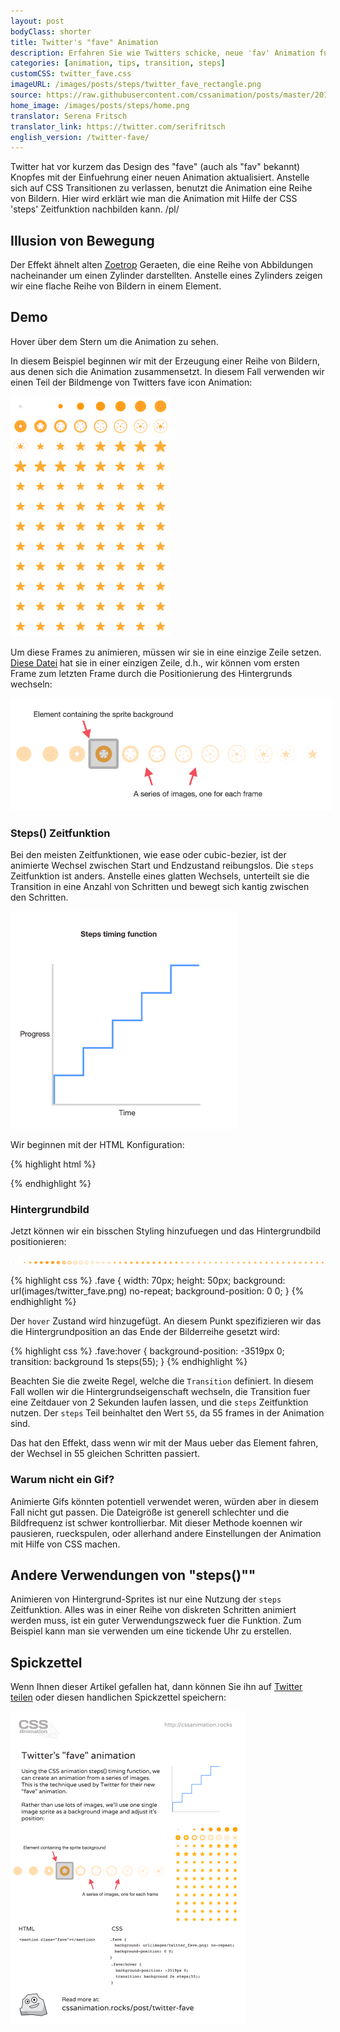 ```yaml
---
layout: post
bodyClass: shorter
title: Twitter's "fave" Animation
description: Erfahren Sie wie Twitters schicke, neue 'fav' Animation funktioniert, mit Hilfe der CSS steps() Zeitfunktion.
categories: [animation, tips, transition, steps]
customCSS: twitter_fave.css
imageURL: /images/posts/steps/twitter_fave_rectangle.png
source: https://raw.githubusercontent.com/cssanimation/posts/master/2015-01-17-twitter-fave.md
home_image: /images/posts/steps/home.png
translator: Serena Fritsch
translator_link: https://twitter.com/serifritsch
english_version: /twitter-fave/
---
```


Twitter hat vor kurzem das Design des "fave" (auch als "fav" bekannt) Knopfes mit der Einfuehrung einer neuen Animation aktualisiert. Anstelle sich auf CSS Transitionen zu verlassen, benutzt die Animation eine Reihe von Bildern. Hier wird erklärt wie man die Animation mit Hilfe der CSS 'steps' Zeitfunktion nachbilden kann.
/pl/

## Illusion von Bewegung

Der Effekt ähnelt alten [Zoetrop](https://de.wikipedia.org/wiki/Zoetrop) Geraeten, die eine Reihe von Abbildungen nacheinander um einen Zylinder darstellten. Anstelle eines Zylinders zeigen wir eine flache Reihe von Bildern in einem Element.

## Demo

Hover über dem Stern um die Animation zu sehen.

<section class="fave demo-container tap-to-activate"></section>

In diesem Beispiel beginnen wir mit der Erzeugung einer Reihe von Bildern, aus denen sich die Animation zusammensetzt. In diesem Fall verwenden wir einen Teil der Bildmenge von Twitters fave icon Animation:

<img src="/images/posts/steps/twitter_fave_rectangle.png" alt="Frames von Twitter's fave icon Animation" style="max-width:256px">

Um diese Frames zu animieren, müssen wir sie in eine einzige Zeile setzen.
[Diese Datei](/images/posts/steps/twitter_fave.png) hat sie in einer einzigen Zeile, d.h., wir können vom ersten Frame zum letzten Frame durch die Positionierung des Hintergrunds wechseln:

<img src="/images/posts/steps/frames.png" alt="How the background images are positioned within an element" style="max-width:514px">

### Steps() Zeitfunktion

Bei den meisten Zeitfunktionen, wie ease oder cubic-bezier, ist der animierte Wechsel zwischen Start und Endzustand reibungslos. Die `steps` Zeitfunktion ist anders. Anstelle eines glatten Wechsels, unterteilt sie die Transition in eine Anzahl von Schritten und bewegt sich kantig zwischen den Schritten.

<img src="/images/posts/steps/steps.png" alt="How the steps function is illustrated on a graph, as a series of discrete steps" style="max-width:362px">

Wir beginnen mit der HTML Konfiguration:

{% highlight html %}
<section class="fave"></section>
{% endhighlight %}

### Hintergrundbild

Jetzt können wir ein bisschen Styling hinzufuegen und das Hintergrundbild positionieren:

![Bild sprite fuer die Animation](/images/posts/steps/twitter_fave.png)

{% highlight css %}
.fave {
  width: 70px;
  height: 50px;
  background: url(images/twitter_fave.png) no-repeat;
  background-position: 0 0;
}
{% endhighlight %}

Der `hover` Zustand wird hinzugefügt. An diesem Punkt spezifizieren wir das die Hintergrundposition an das Ende der Bilderreihe gesetzt wird:

{% highlight css %}
.fave:hover {
  background-position: -3519px 0;
  transition: background 1s steps(55);
}
{% endhighlight %}

Beachten Sie die zweite Regel, welche die `Transition` definiert. In diesem Fall wollen wir die Hintergrundseigenschaft wechseln, die Transition fuer eine Zeitdauer von 2 Sekunden laufen lassen, und die `steps` Zeitfunktion nutzen. Der `steps` Teil beinhaltet den Wert `55`, da 55 frames in der Animation sind.

Das hat den Effekt, dass wenn wir mit der Maus ueber das Element fahren, der Wechsel in 55 gleichen Schritten passiert.

### Warum nicht ein Gif?

Animierte Gifs könnten potentiell verwendet weren, würden aber in diesem Fall nicht gut passen. Die Dateigröße ist generell schlechter und die Bildfrequenz ist schwer kontrollierbar. Mit dieser Methode koennen wir pausieren, rueckspulen, oder allerhand andere Einstellungen der Animation mit Hilfe von CSS machen.

## Andere Verwendungen von "steps()""

Animieren von Hintergrund-Sprites ist nur eine Nutzung der `steps` Zeitfunktion. Alles was in einer Reihe von diskreten Schritten animiert werden muss, ist ein guter Verwendungszweck fuer die Funktion. Zum Beispiel kann man sie verwenden um eine tickende Uhr zu erstellen.

## Spickzettel

Wenn Ihnen dieser Artikel gefallen hat, dann können Sie ihn auf [Twitter teilen](https://twitter.com/intent/tweet?text=Recreate%20the%20Twitter%20fave%20icon%20animation&url=https://cssanimation.rocks/post/twitter-fave/&original_referer=https://cssanimation.rocks) oder diesen handlichen Spickzettel speichern:

<img src="/tips/twitter-fave.png" alt="Teile diese Zusammenfassung auf Twitter" style="max-width:375px">





